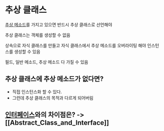 # 추상 클래스

[추상 메소드](Abstract_Method)를 가지고 있으면 반드시 추상 클래스로 선언해야

추상 클래스는 객체를 생성할 수 없음

상속으로 자식 클래스를 만들고 자식 클래스에서 추상 메소드를 오버라이팅 해야 인스턴스를 생성할 수 있음

필드, 일반 메소드, 추상 메소드 다 가질 수 있음
## 추상 클래스에 추상 메소드가 없다면?
- 직접 인스턴스화 할 수 있다.
- 그런데 추상 클래스의 목적과 다르게 되어버림

## [인터페이스](Interface)와의 차이점은? -> [[Abstract_Class_and_Interface]]
